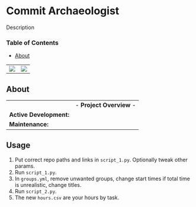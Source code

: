 # Commit Archaeologist
Description

### Table of Contents
- [About](#about)

| | |
| :---: | :---: |
| ![](/Screenshots/1.png) | ![](/Screenshots/2.png) |

## About
| | |
| --- | --- |
| | - **Project Overview** - |
| **Active Development:** |  |
| **Maintenance:** |  |


## Usage
1. Put correct repo paths and links in `script_1.py`. Optionally tweak other params.
2. Run `script_1.py`.
3. In `groups.yml`, remove unwanted groups, change start times if total time is unrealistic, change titles.
4. Run `script_2.py`.
5. The new `hours.csv` are your hours by task.
